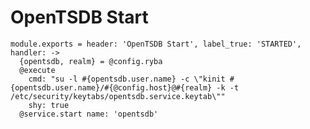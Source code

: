 
# OpenTSDB Start

    module.exports = header: 'OpenTSDB Start', label_true: 'STARTED', handler: ->
      {opentsdb, realm} = @config.ryba
      @execute 
        cmd: "su -l #{opentsdb.user.name} -c \"kinit #{opentsdb.user.name}/#{@config.host}@#{realm} -k -t /etc/security/keytabs/opentsdb.service.keytab\""
        shy: true
      @service.start name: 'opentsdb'
